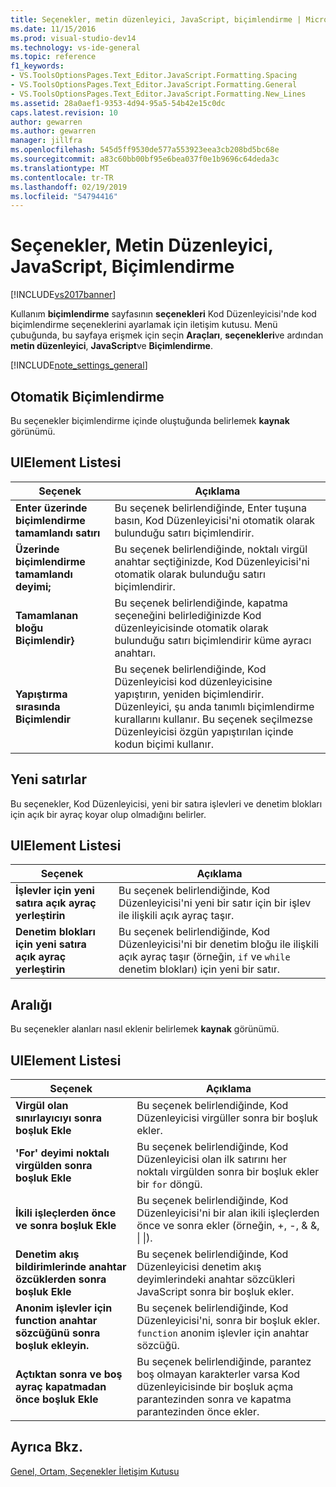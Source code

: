 ```yaml
---
title: Seçenekler, metin düzenleyici, JavaScript, biçimlendirme | Microsoft Docs
ms.date: 11/15/2016
ms.prod: visual-studio-dev14
ms.technology: vs-ide-general
ms.topic: reference
f1_keywords:
- VS.ToolsOptionsPages.Text_Editor.JavaScript.Formatting.Spacing
- VS.ToolsOptionsPages.Text_Editor.JavaScript.Formatting.General
- VS.ToolsOptionsPages.Text_Editor.JavaScript.Formatting.New_Lines
ms.assetid: 28a0aef1-9353-4d94-95a5-54b42e15c0dc
caps.latest.revision: 10
author: gewarren
ms.author: gewarren
manager: jillfra
ms.openlocfilehash: 545d5ff9530de577a553923eea3cb208bd5bc68e
ms.sourcegitcommit: a83c60bb00bf95e6bea037f0e1b9696c64deda3c
ms.translationtype: MT
ms.contentlocale: tr-TR
ms.lasthandoff: 02/19/2019
ms.locfileid: "54794416"
---
```

# <a name="options-text-editor-javascript-formatting"></a>Seçenekler, Metin Düzenleyici, JavaScript, Biçimlendirme
[!INCLUDE[vs2017banner](../../includes/vs2017banner.md)]

  
Kullanım **biçimlendirme** sayfasının **seçenekleri** Kod Düzenleyicisi'nde kod biçimlendirme seçeneklerini ayarlamak için iletişim kutusu. Menü çubuğunda, bu sayfaya erişmek için seçin **Araçları**, **seçenekleri**ve ardından **metin düzenleyici**, **JavaScript**ve **Biçimlendirme**.  
  
 [!INCLUDE[note_settings_general](../../includes/note-settings-general-md.md)]  
  
## <a name="automatic-formatting"></a>Otomatik Biçimlendirme  
 Bu seçenekler biçimlendirme içinde oluştuğunda belirlemek **kaynak** görünümü.  
  
## <a name="uielement-list"></a>UIElement Listesi  
  
|Seçenek|Açıklama|  
|------------|-----------------|  
|**Enter üzerinde biçimlendirme tamamlandı satırı**|Bu seçenek belirlendiğinde, Enter tuşuna basın, Kod Düzenleyicisi'ni otomatik olarak bulunduğu satırı biçimlendirir.|  
|**Üzerinde biçimlendirme tamamlandı deyimi;**|Bu seçenek belirlendiğinde, noktalı virgül anahtar seçtiğinizde, Kod Düzenleyicisi'ni otomatik olarak bulunduğu satırı biçimlendirir.|  
|**Tamamlanan bloğu Biçimlendir}**|Bu seçenek belirlendiğinde, kapatma seçeneğini belirlediğinizde Kod düzenleyicisinde otomatik olarak bulunduğu satırı biçimlendirir küme ayracı anahtarı.|  
|**Yapıştırma sırasında Biçimlendir**|Bu seçenek belirlendiğinde, Kod Düzenleyicisi kod düzenleyicisine yapıştırın, yeniden biçimlendirir. Düzenleyici, şu anda tanımlı biçimlendirme kurallarını kullanır. Bu seçenek seçilmezse Düzenleyicisi özgün yapıştırılan içinde kodun biçimi kullanır.|  
  
## <a name="new-lines"></a>Yeni satırlar  
 Bu seçenekler, Kod Düzenleyicisi, yeni bir satıra işlevleri ve denetim blokları için açık bir ayraç koyar olup olmadığını belirler.  
  
## <a name="uielement-list"></a>UIElement Listesi  
  
|Seçenek|Açıklama|  
|------------|-----------------|  
|**İşlevler için yeni satıra açık ayraç yerleştirin**|Bu seçenek belirlendiğinde, Kod Düzenleyicisi'ni yeni bir satır için bir işlev ile ilişkili açık ayraç taşır.|  
|**Denetim blokları için yeni satıra açık ayraç yerleştirin**|Bu seçenek belirlendiğinde, Kod Düzenleyicisi'ni bir denetim bloğu ile ilişkili açık ayraç taşır (örneğin, `if` ve `while` denetim blokları) için yeni bir satır.|  
  
## <a name="spacing"></a>Aralığı  
 Bu seçenekler alanları nasıl eklenir belirlemek **kaynak** görünümü.  
  
## <a name="uielement-list"></a>UIElement Listesi  
  
|Seçenek|Açıklama|  
|------------|-----------------|  
|**Virgül olan sınırlayıcıyı sonra boşluk Ekle**|Bu seçenek belirlendiğinde, Kod Düzenleyicisi virgüller sonra bir boşluk ekler.|  
|**'For' deyimi noktalı virgülden sonra boşluk Ekle**|Bu seçenek belirlendiğinde, Kod Düzenleyicisi olan ilk satırını her noktalı virgülden sonra bir boşluk ekler bir `for` döngü.|  
|**İkili işleçlerden önce ve sonra boşluk Ekle**|Bu seçenek belirlendiğinde, Kod Düzenleyicisi'ni bir alan ikili işleçlerden önce ve sonra ekler (örneğin, +, -, & &, &#124; &#124;).|  
|**Denetim akış bildirimlerinde anahtar özcüklerden sonra boşluk Ekle**|Bu seçenek belirlendiğinde, Kod Düzenleyicisi denetim akış deyimlerindeki anahtar sözcükleri JavaScript sonra bir boşluk ekler.|  
|**Anonim işlevler için function anahtar sözcüğünü sonra boşluk ekleyin.**|Bu seçenek belirlendiğinde, Kod Düzenleyicisi'ni, sonra bir boşluk ekler. `function` anonim işlevler için anahtar sözcüğü.|  
|**Açtıktan sonra ve boş ayraç kapatmadan önce boşluk Ekle**|Bu seçenek belirlendiğinde, parantez boş olmayan karakterler varsa Kod düzenleyicisinde bir boşluk açma parantezinden sonra ve kapatma parantezinden önce ekler.|  
  
## <a name="see-also"></a>Ayrıca Bkz.  
 [Genel, Ortam, Seçenekler İletişim Kutusu](../../ide/reference/general-environment-options-dialog-box.md)
